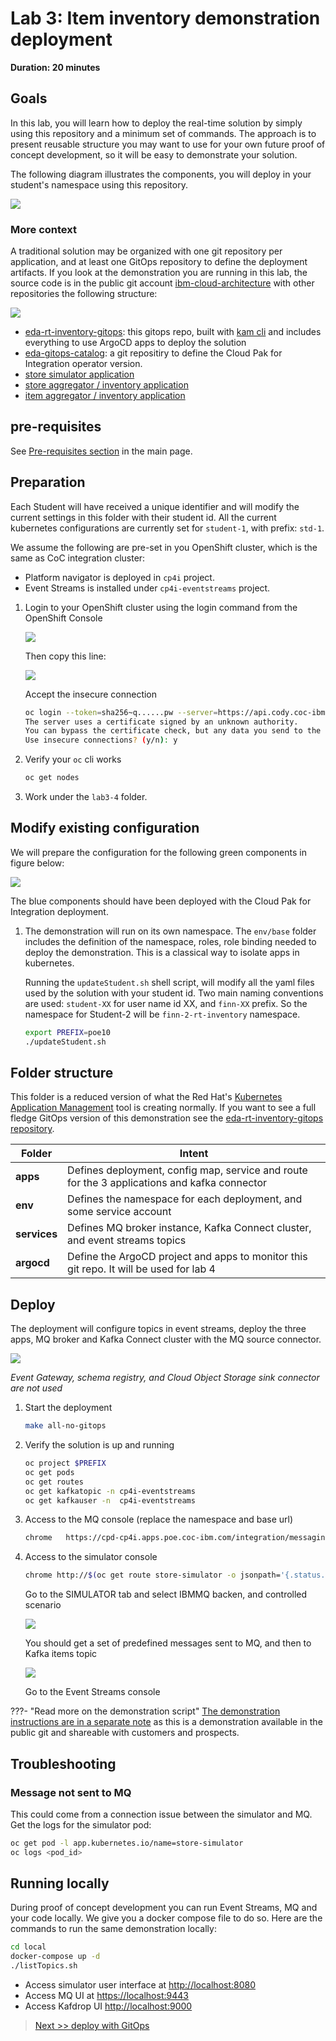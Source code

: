 # Lab 3: Item inventory demonstration deployment

**Duration: 20 minutes**

## Goals

In this lab, you will learn how to deploy the real-time solution by simply using this repository and a minimum set of commands. The approach is to present reusable structure you may want to use for your own future proof of concept development, so it will be easy to demonstrate your solution.

The following diagram illustrates the components, you will deploy in your student's namespace using this repository.

![](./images/context.png)

### More context

A traditional solution may be organized with one git repository per application, and at least one GitOps repository to define the deployment artifacts. If you look at the demonstration you are running in this lab, the source code is in the public git account [ibm-cloud-architecture](https://github.com/ibm-cloud-architecture) with other repositories the following structure:

![](./images/structure.png)

* [eda-rt-inventory-gitops](https://github.com/ibm-cloud-architecture/eda-rt-inventory-gitops): this gitops repo, built with [kam cli](https://github.com/redhat-developer/kam) and includes everything to use ArgoCD apps to deploy the solution
* [eda-gitops-catalog](https://github.com/ibm-cloud-architecture/eda-gitops-catalog): a git repositiry to define the Cloud Pak for Integration operator version.
* [store simulator application](https://github.com/ibm-cloud-architecture/refarch-eda-store-simulator)
* [store aggregator / inventory application](https://github.com/ibm-cloud-architecture/refarch-eda-store-inventory)
* [item aggregator / inventory application](https://github.com/ibm-cloud-architecture/refarch-eda-item-inventory)
## pre-requisites

See [Pre-requisites section](../#pre-requisites) in the main page.

## Preparation

Each Student will have received a unique identifier and will modify the current settings in this folder with their student id. 
All the current kubernetes configurations are currently set for `student-1`, with prefix: `std-1`.

We assume the following are pre-set in you OpenShift cluster, which is the same as CoC integration cluster:

* Platform navigator is deployed in `cp4i` project.
* Event Streams is installed under `cp4i-eventstreams` project.

1. Login to your OpenShift cluster using the login command from the OpenShift Console

    ![](./images/ocp-login.png)

    Then copy this line:

    ![](./images/ocp-login-cmd.png)

    Accept the insecure connection

    ```sh
    oc login --token=sha256~q......pw --server=https://api.cody.coc-ibm.com:6443
    The server uses a certificate signed by an unknown authority.
    You can bypass the certificate check, but any data you send to the server could be intercepted by others.
    Use insecure connections? (y/n): y
    ```
    
1. Verify your `oc` cli works

    ```sh
    oc get nodes
    ```

1. Work under the `lab3-4` folder.

## Modify existing configuration

We will prepare the configuration for the following green components in figure below:

![](./images/student_env.png)

The blue components should have been deployed with the Cloud Pak for Integration deployment. 

1. The demonstration will run on its own namespace. The `env/base` folder includes the definition of the namespace, roles, role binding needed to deploy the demonstration. This is a classical way to isolate apps in kubernetes. 

    Running the `updateStudent.sh` shell script, will modify all the yaml files used by the solution with your student id. Two main naming conventions are used: `student-XX` for user name id XX, and `finn-XX` prefix. So the namespace for Student-2 will be `finn-2-rt-inventory` namespace. 

    ```sh
    export PREFIX=poe10
    ./updateStudent.sh
    ```

## Folder structure

This folder is a reduced version of what the Red Hat's [Kubernetes Application Management](https://github.com/redhat-developer/kam) tool is creating normally. If you want to see a full fledge GitOps version of this demonstration see the [eda-rt-inventory-gitops repository](https://github.com/ibm-cloud-architecture/eda-rt-inventory-gitops).

| Folder | Intent |
| --- | --- |
| **apps** | Defines deployment, config map, service and route for the 3 applications and kafka connector |
| **env** | Defines the namespace for each deployment, and some service account|
| **services** |Defines MQ broker instance, Kafka Connect cluster, and event streams topics|
| **argocd** | Define the ArgoCD project and apps to monitor this git repo. It will be used for lab 4 | 

## Deploy

The deployment will configure topics in event streams, deploy the three apps, MQ broker and Kafka Connect cluster with the MQ source connector.

![](../images/mq-es-demo.png)

*Event Gateway, schema registry, and Cloud Object Storage sink connector are not used*

1. Start the deployment

    ```sh
    make all-no-gitops
    ```

1. Verify the solution is up and running

    ```sh
    oc project $PREFIX
    oc get pods
    oc get routes 
    oc get kafkatopic -n cp4i-eventstreams
    oc get kafkauser -n  cp4i-eventstreams
    ```

1. Access to the MQ console (replace the namespace and base url)

    ```sh
    chrome   https://cpd-cp4i.apps.poe.coc-ibm.com/integration/messaging/$PREFIX/store-mq-ibm-mq/
    ```

1. Access to the simulator console

    ```sh
    chrome http://$(oc get route store-simulator -o jsonpath='{.status.ingress[].host}')
    ```

    Go to the SIMULATOR tab and select IBMMQ backen, and controlled scenario 

    ![](./images/simulator-ctl.png)

    You should get a set of predefined messages sent to MQ, and then to Kafka items topic

    ![](./images/msgs-sent.png)

    Go to the Event Streams console

???- "Read more on the demonstration script"
    [The demonstration instructions are in a separate note](https://ibm-cloud-architecture.github.io/refarch-eda/scenarios/realtime-inventory/#demonstrate-the-real-time-processing) as this is a demonstration available in the public git and shareable with customers and prospects.

## Troubleshooting

### Message not sent to MQ

This could come from a connection issue between the simulator and MQ. Get the logs for the simulator pod:

```sh
oc get pod -l app.kubernetes.io/name=store-simulator
oc logs <pod_id>
```

## Running locally

During proof of concept development you can run Event Streams, MQ and your code locally. We give you a docker compose file to do so. Here are the commands to run the same demonstration locally:

```sh
cd local
docker-compose up -d
./listTopics.sh
```

* Access simulator user interface at [http://localhost:8080](http://localhost:8080)
* Access MQ UI at [https://localhost:9443](https://localhost:9443)
* Access Kafdrop UI [http://localhost:9000](http://localhost:9000)

> [Next >> deploy with GitOps](../lab4)